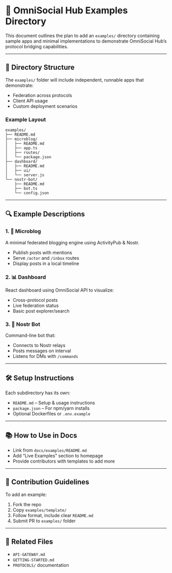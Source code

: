 # 🧪 OmniSocial Hub Examples Directory

This document outlines the plan to add an `examples/` directory containing sample apps and minimal implementations to demonstrate OmniSocial Hub’s protocol bridging capabilities.

---

## 📁 Directory Structure

The `examples/` folder will include independent, runnable apps that demonstrate:

- Federation across protocols
- Client API usage
- Custom deployment scenarios

### Example Layout

```
examples/
├── README.md
├── microblog/
│   ├── README.md
│   ├── app.ts
│   ├── routes/
│   └── package.json
├── dashboard/
│   ├── README.md
│   ├── ui/
│   └── server.js
└── nostr-bot/
    ├── README.md
    ├── bot.ts
    └── config.json
```

---

## 🔍 Example Descriptions

### 1. 📝 Microblog

A minimal federated blogging engine using ActivityPub & Nostr.

- Publish posts with mentions
- Serve `/actor` and `/inbox` routes
- Display posts in a local timeline

### 2. 📊 Dashboard

React dashboard using OmniSocial API to visualize:

- Cross-protocol posts
- Live federation status
- Basic post explorer/search

### 3. 🤖 Nostr Bot

Command-line bot that:

- Connects to Nostr relays
- Posts messages on interval
- Listens for DMs with `/commands`

---

## 🛠 Setup Instructions

Each subdirectory has its own:

- `README.md` – Setup & usage instructions
- `package.json` – For npm/yarn installs
- Optional Dockerfiles or `.env.example`

---

## 📚 How to Use in Docs

- Link from `docs/examples/README.md`
- Add “Live Examples” section to homepage
- Provide contributors with templates to add more

---

## 🚧 Contribution Guidelines

To add an example:

1. Fork the repo
2. Copy `examples/template/`
3. Follow format, include clear `README.md`
4. Submit PR to `examples/` folder

---

## 🧩 Related Files

- `API-GATEWAY.md`
- `GETTING-STARTED.md`
- `PROTOCOLS/` documentation

